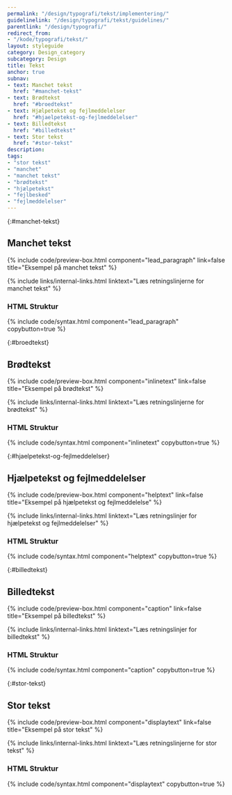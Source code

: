```yaml
---
permalink: "/design/typografi/tekst/implementering/"
guidelinelink: "/design/typografi/tekst/guidelines/"
parentlink: "/design/typografi/"
redirect_from:
- "/kode/typografi/tekst/"
layout: styleguide
category: Design_category
subcategory: Design
title: Tekst
anchor: true
subnav:
- text: Manchet tekst
  href: "#manchet-tekst"
- text: Brødtekst
  href: "#broedtekst"
- text: Hjælpetekst og fejlmeddelelser
  href: "#hjaelpetekst-og-fejlmeddelelser"
- text: Billedtekst
  href: "#billedtekst"
- text: Stor tekst
  href: "#stor-tekst"
description:
tags:
- "stor tekst"
- "manchet"
- "manchet tekst"
- "brødtekst"
- "hjælpetekst"
- "fejlbesked"
- "fejlmeddelelser"
---
```

{:#manchet-tekst}
## Manchet tekst

{% include code/preview-box.html component="lead_paragraph" link=false title="Eksempel på manchet tekst" %}

{% include links/internal-links.html linktext="Læs retningslinjerne for manchet tekst" %}

### HTML Struktur

{% include code/syntax.html component="lead_paragraph" copybutton=true %}

{:#broedtekst}
## Brødtekst

{% include code/preview-box.html component="inlinetext" link=false title="Eksempel på brødtekst" %}

{% include links/internal-links.html linktext="Læs retningslinjerne for brødtekst" %}

### HTML Struktur

{% include code/syntax.html component="inlinetext" copybutton=true %}

{:#hjaelpetekst-og-fejlmeddelelser}
## Hjælpetekst og fejlmeddelelser

{% include code/preview-box.html component="helptext" link=false title="Eksempel på hjælpetekst og fejlmeddelelse" %}

{% include links/internal-links.html linktext="Læs retningslinjer for hjælpetekst og fejlmeddelelser" %}

### HTML Struktur

{% include code/syntax.html component="helptext" copybutton=true %}

{:#billedtekst}
## Billedtekst

{% include code/preview-box.html component="caption" link=false title="Eksempel på billedtekst" %}

{% include links/internal-links.html linktext="Læs retningslinjer for billedtekst" %}

### HTML Struktur

{% include code/syntax.html component="caption" copybutton=true %}

{:#stor-tekst}
## Stor tekst

{% include code/preview-box.html component="displaytext" link=false title="Eksempel på stor tekst" %}

{% include links/internal-links.html linktext="Læs retningslinjerne for stor tekst" %}

### HTML Struktur

{% include code/syntax.html component="displaytext" copybutton=true %}
